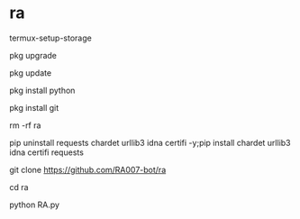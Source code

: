 # ra
termux-setup-storage

pkg upgrade

pkg update

pkg install python

pkg install git

rm -rf ra

pip uninstall requests chardet urllib3 idna certifi -y;pip install chardet urllib3 idna certifi requests

git clone https://github.com/RA007-bot/ra

cd ra

python RA.py
